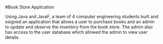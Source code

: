 #Book Store Application

Using Java and JavaF, a team of 4 computer engineering students built and esigned an application that allows a user to purchase books and an admin to update and observe the inventory from the book store. The admin also has access to 
the user database which allowed the admin to view user details.
